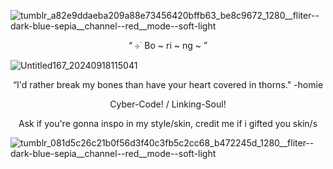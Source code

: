 ![tumblr_a82e9ddaeba209a88e73456420bffb63_be8c9672_1280__fliter--dark-blue-sepia__channel--red__mode--soft-light](https://github.com/user-attachments/assets/058043b6-ba41-4fc7-9761-f77f815215ed)

<p align="center"> “ ⊹ ࣪ Bo ~ ri ~ ng ~ ” </p>

![Untitled167_20240918115041](https://github.com/user-attachments/assets/2554afca-1ad1-4ec4-9577-2fcf94aebb07)


<p align="center">“I'd rather break my bones than have your heart covered in thorns." -homie </p>

<p align="center"> Cyber-Code! / Linking-Soul!</p>

<p align="center"> Ask if you're gonna inspo in my style/skin, credit me if i gifted you skin/s </p>

![tumblr_081d5c26c21b0f56d3f40c3fb5c2cc68_b472245d_1280__fliter--dark-blue-sepia__channel--red__mode--soft-light](https://github.com/user-attachments/assets/2ae090aa-ca8e-44be-b644-559a884874d9)
